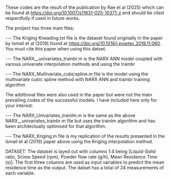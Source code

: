 These codes are the result of the publication by Rae et al (2025) which can be found at https://doi.org/10.1007/s11831-025-10371-z and should be cited respectfully if used in future works.

The proiject has three main files: 

 --- The Kriging Kneading.txt file is the dataset found originally in the paper by Ismail et al (2019) found at https://doi.org/10.1016/j.powtec.2018.11.060. You must cite this paper when using this datset. 
 
 --- The NARX__univariates_trainbr.m is the NARX ANN model coupled with various univariate interpolation methods and using the trainbr
 
 --- The NARX_Multivariate_cubicspline.m file is the model using the multivariate cubic spline method with NARX ANN and trainbr training algorithm


 The additional files were also used in the paper but were not the main prevailing codes of the successful models. I have included here only for your interest:
 
 --- The NARX_Univariates_trainlm.m is the same as the above NARX__univariates_trainbr.m file but uses the trainlm algorithm and has been architectually optimised for that algorithm.
 
 --- The NARX_Kriging.m file is my replication of the results presented in the Ismail et al (2019) paper above using the Kriging interpolation method. 


DATASET: The dataset is layed out with columns 1:4 being [Liquid-Solid ratio,	Screw Speed (rpm),	Powder flow rate (g/h),	Mean Residence Time (s)].
The first three columns are used as input variables to predict the mean residence time as the output. The datset has a total of 24 measurements of each variable. 
